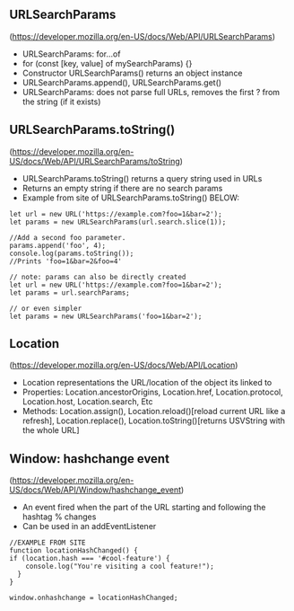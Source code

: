 ## URLSearchParams

(https://developer.mozilla.org/en-US/docs/Web/API/URLSearchParams)

<ul>
<li>URLSearchParams: for...of
<li>for (const [key, value] of mySearchParams) {}

<li>Constructor URLSearchParams() returns an object instance 
<li>URLSearchParams.append(), URLSearchParams.get()
<li>URLSearchParams: does not parse full URLs, removes the first ? from the string (if it exists)
</ul>

## URLSearchParams.toString() 

(https://developer.mozilla.org/en-US/docs/Web/API/URLSearchParams/toString)

<ul>
<li>URLSearchParams.toString() returns a query string used in URLs 
<li>Returns an empty string if there are no search params
<li>Example from site of URLSearchParams.toString() BELOW:
</ul>

    let url = new URL('https://example.com?foo=1&bar=2');
    let params = new URLSearchParams(url.search.slice(1));

    //Add a second foo parameter.
    params.append('foo', 4);
    console.log(params.toString());
    //Prints 'foo=1&bar=2&foo=4'

    // note: params can also be directly created
    let url = new URL('https://example.com?foo=1&bar=2');
    let params = url.searchParams;

    // or even simpler
    let params = new URLSearchParams('foo=1&bar=2');

## Location

(https://developer.mozilla.org/en-US/docs/Web/API/Location)

<ul>
<li>Location representations the URL/location of the object its linked to
<li>Properties: Location.ancestorOrigins, Location.href, Location.protocol, Location.host, Location.search, Etc
<li>Methods: Location.assign(), Location.reload()[reload current URL like a refresh], Location.replace(), Location.toString()[returns USVString with the whole URL]
</ul>

## Window: hashchange event

(https://developer.mozilla.org/en-US/docs/Web/API/Window/hashchange_event)

<ul>
<li>An event fired when the part of the URL starting and following the hashtag % changes
<li>Can be used in an addEventListener
</ul>

    //EXAMPLE FROM SITE
    function locationHashChanged() { 
    if (location.hash === '#cool-feature') { 
        console.log("You're visiting a cool feature!"); 
      } 
    } 

    window.onhashchange = locationHashChanged;